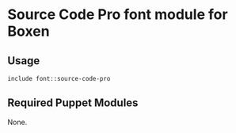 # Source Code Pro font module for Boxen

## Usage

```puppet
include font::source-code-pro
```

## Required Puppet Modules

None.
